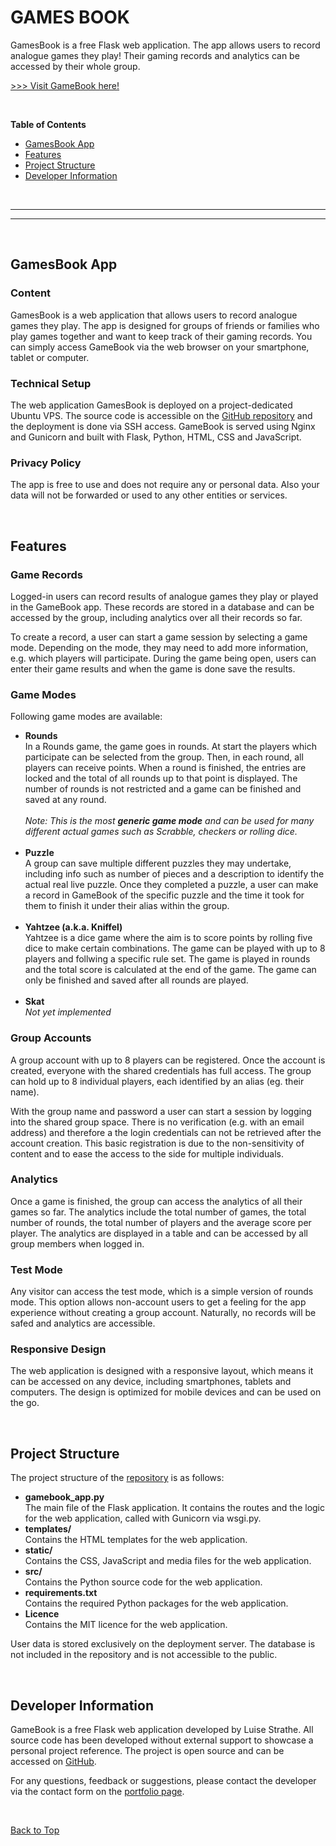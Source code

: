 <title>GamesBook README</title>

<h1>GAMES BOOK</h1>

<p>GamesBook is a free Flask web application. The app allows users to record analogue games they play! Their gaming records and analytics can be accessed by their whole group.</p>


<a href="www.gamesbook.site" target='_blank'>>>> Visit GameBook here!</a>

<br>

<div>
    <p><b>Table of Contents</b></p>
    <ul> 
        <li><a href="#gamesbook-app">GamesBook App</a></li>
        <li><a href="#features">Features</a></li>
        <li><a href="#project-structure">Project Structure</a></li>
        <li><a href="#developer-information">Developer Information</a></li>
</div>

<br>

---
---

<br>



<h2>GamesBook App</h2>
<h3>Content</h3>
<p>GamesBook is a web application that allows users to record analogue games they play. The app is designed for groups of friends or families who play games together and want to keep track of their gaming records. You can simply access GameBook via the web browser on your smartphone, tablet or computer.</p>

<h3>Technical Setup</h3>
<p>The web application GamesBook is deployed on a project-dedicated Ubuntu VPS. The source code is accessible on the <a href='' target='_blank'>GitHub repository</a> and the deployment is done via SSH access. GameBook is served using Nginx and Gunicorn and built with Flask, Python, HTML, CSS and JavaScript.</p>

<h3>Privacy Policy</h3>
<p>The app is free to use and does not require any or personal data. Also your data will not be forwarded or used to any other entities or services.</p>


<br> 
<h2>Features</h2>

<h3>Game Records</h3>
<p>Logged-in users can record results of analogue games they play or played in the GameBook app. These records are stored in a database and can be accessed by the group, including analytics over all their records so far.</p>
<p>To create a record, a user can start a game session by selecting a game mode. Depending on the mode, they may need to add more information, e.g. which players will participate. During the game being open, users can enter their game results and when the game is done save the results.</p>



<h3>Game Modes</h3>

<p>Following game modes are available: </p>
<ul>
    <li><b>Rounds</b> <br>In a Rounds game, the game goes in rounds. At start the players which participate can be selected from the group. Then, in each round, all players can receive points. When a round is finished, the entries are locked and the total of all rounds up to that point is displayed. The number of rounds is not restricted and a game can be finished and saved at any round.
    <br><br><i>Note: This is the most <b>generic game mode</b> and can be used for many different actual games such as Scrabble, checkers or rolling dice.</i></li><br>
    <li><b>Puzzle</b> <br>A group can save multiple different puzzles they may undertake, including info such as number of pieces and a description to identify the actual real live puzzle. Once they completed a puzzle, a user can make a record in GameBook of the specific puzzle and the time it took for them to finish it under their alias within the group.</li><br> 
    <li><b>Yahtzee (a.k.a. Kniffel)</b> <br>Yahtzee is a dice game where the aim is to score points by rolling five dice to make certain combinations. The game can be played with up to 8 players and follwing a specific rule set. The game is played in rounds and the total score is calculated at the end of the game. The game can only be finished and saved after all rounds are played.
    </li>
    <br> 
    <li><b>Skat</b> <br><i>Not yet implemented</i></li>
</ul>


<h3>Group Accounts</h3>
<p>A group account with up to 8 players can be registered. Once the account is created, everyone with the shared credentials has full access. The group can hold up to 8 individual players, each identified by an alias (eg. their name). </p>
<p> With the group name and password a user can start a session by logging into the shared group space. There is no verification (e.g. with an email address) and therefore a the login credentials can not be retrieved after the account creation. This basic registration is due to the non-sensitivity of content and to ease the access to the side for multiple individuals.</p>



<h3>Analytics</h3>
<p>Once a game is finished, the group can access the analytics of all their games so far. The analytics include the total number of games, the total number of rounds, the total number of players and the average score per player. The analytics are displayed in a table and can be accessed by all group members when logged in.</p>

<h3>Test Mode</h3>
<p>Any visitor can access the test mode, which is a simple version of rounds mode. This option allows non-account users to get a feeling for the app experience without creating a group account. Naturally, no records will be safed and analytics are accessible.</p>

<h3>Responsive Design</h3>
<p>The web application is designed with a responsive layout, which means it can be accessed on any device, including smartphones, tablets and computers. The design is optimized for mobile devices and can be used on the go.</p>

<br> 
<h2>Project Structure</h2>
<p>The project structure of the <a href='https://github.com/LuiseStrathe/Gamebook' target='_blank'>repository</a> is as follows:</p>
<ul>
    <li><b>gamebook_app.py</b> <br> The main file of the Flask application. It contains the routes and the logic for the web application, called with Gunicorn via wsgi.py.</li>
    <li><b>templates/</b> <br> Contains the HTML templates for the web application.</li>
    <li><b>static/</b> <br> Contains the CSS, JavaScript and media files for the web application.</li>
    <li><b>src/</b> <br> Contains the Python source code for the web application.</li>
    <li><b>requirements.txt</b> <br> Contains the required Python packages for the web application.</li>
    <li><b>Licence</b> <br> Contains the MIT licence for the web application.</li></ul>
<p>User data is stored exclusively on the deployment server. The database is not included in the repository and is not accessible to the public.</p>

<br>
<h2>Developer Information</h2>
<p>GameBook is a free Flask web application developed by Luise Strathe. All source code has been developed without external support to showcase a personal project reference. The project is open source and can be accessed on <a href='https://github.com/LuiseStrathe/Gamebook' target='_blank'>GitHub</a>.</p>
<p>For any questions, feedback or suggestions, please contact the developer via the contact form on the <a href='https://www.datascienceportfol.io/Luise_strathe' target='_blank'>portfolio page</a>.</p>

<br>

<a href="#games-book">Back to Top</a>



